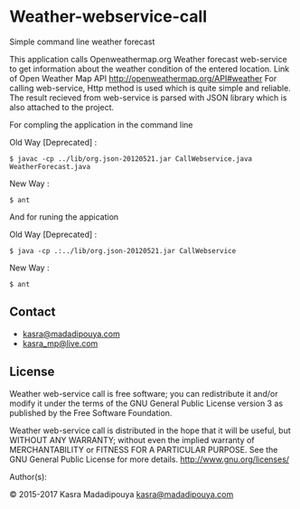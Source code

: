 Weather-webservice-call
=======================

Simple command line weather forecast

This application calls  Openweathermap.org Weather forecast web-service 
to get information about the weather condition of the entered location.
Link of Open Weather Map API
http://openweathermap.org/API#weather
For calling web-service, Http method is used which is quite simple and reliable.
The result recieved from web-service is parsed with JSON library which is also attached to the project.

For compling the application in the command line

Old Way [Deprecated] :

	$ javac -cp ../lib/org.json-20120521.jar CallWebservice.java WeatherForecast.java

New Way :

	$ ant

And for runing the appication

Old Way [Deprecated] :

	$ java -cp .:../lib/org.json-20120521.jar CallWebservice

New Way :

	$ ant

## Contact
* kasra@madadipouya.com  
* kasra_mp@live.com  

## License
Weather web-service call is free software; you can redistribute it and/or modify
it under the terms of the GNU General Public License version 3
as published by the Free Software Foundation.

Weather web-service call is distributed in the hope that it will be useful,
but WITHOUT ANY WARRANTY; without even the implied warranty of
MERCHANTABILITY or FITNESS FOR A PARTICULAR PURPOSE.  See the
GNU General Public License for more details.  <http://www.gnu.org/licenses/>

Author(s):

© 2015-2017 Kasra Madadipouya <kasra@madadipouya.com>
